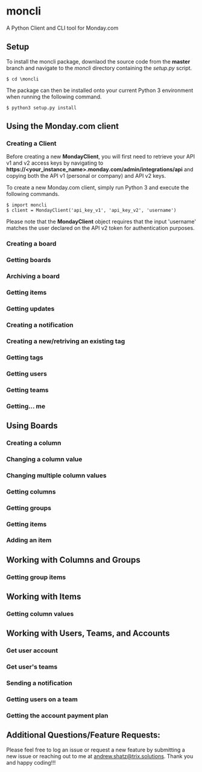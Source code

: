 # moncli
A Python Client and CLI tool for Monday.com

## Setup ##
To install the moncli package, downlaod the source code from the __master__ branch and navigate to the _moncli_ directory containing the _setup.py_ script. 
```
$ cd \moncli
```
The package can then be installed onto your current Python 3 environment when running the following command.
```
$ python3 setup.py install
```


## Using the Monday.com client ##
### Creating a Client ###
Before creating a new __MondayClient__, you will first need to retrieve your API v1 and v2 access keys by navigating to __https://<your_instance_name>.monday.com/admin/integrations/api__ and copying both the API v1 (personal or company) and API v2 keys.  

To create a new Monday.com client, simply run Python 3 and execute the following commands.
```
$ import moncli
$ client = MondayClient('api_key_v1', 'api_key_v2', 'username')
```
Please note that the __MondayClient__ object requires that the input 'username' matches the user declared on the API v2 token for authentication purposes.

### Creating a board ###


### Getting boards ###


### Archiving a board ###


### Getting items ###


### Getting updates ###


### Creating a notification ###


### Creating a new/retriving an existing tag ###


### Getting tags ###


### Getting users ###


### Getting teams ###


### Getting... me ###



## Using Boards ##
### Creating a column ###


### Changing a column value ###


### Changing multiple column values ###


### Getting columns ###


### Getting groups ###


### Getting items ###


### Adding an item ###



## Working with Columns and Groups ##
### Getting group items ###



## Working with Items ##
### Getting column values ###



## Working with Users, Teams, and Accounts ##
### Get user account ###


### Get user's teams ###


### Sending a notification ###


### Getting users on a team ###


### Getting the account payment plan ###



## Additional Questions/Feature Requests:
Please feel free to log an issue or request a new feature by submitting a new issue or reaching out to me at andrew.shatz@trix.solutions. Thank you and happy coding!!!

